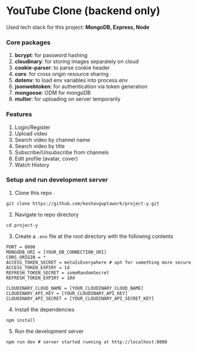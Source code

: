 # YouTube Clone (backend only)
Used tech stack for this project: **MongoDB, Express, Node**

### Core packages
1. **bcrypt**: for password hashing
2. **cloudinary**: for storing images separately on cloud
3. **cookie-parser**: to parse cookie header
4. **cors**: for cross origin resource sharing
5. **dotenv**: to load env variables into process.env
6. **jsonwebtoken**: for authentication via token generation
7. **mongoose**: ODM for mongoDB
8. **multer**: for uploading on server temporarily

### Features
1. Login/Register
2. Upload video
3. Search video by channel name
4. Search video by title
5. Subscribe/Unsubscribe from channels
6. Edit profile (avatar, cover)
7. Watch History

### Setup and run development server
1. Clone this repo
```shell
git clone https://github.com/keshavguptawork/project-y.git
```
2. Navigate to repo directory
```shell
cd project-y
```
3. Create a `.env` file at the root directory with the following contents
```shell
PORT = 8000
MONGODB_URI = [YOUR_DB_CONNECTION_URI]
CORS_ORIGIN = * 
ACCESS_TOKEN_SECRET = metaIsEverywhere # opt for something more secure
ACCESS_TOKEN_EXPIRY = 1d
REFRESH_TOKEN_SECRET = someRandomSecret
REFRESH_TOKEN_EXPIRY = 10d

CLOUDINARY_CLOUD_NAME = [YOUR_CLOUDINARY_CLOUD_NAME]
CLOUDINARY_API_KEY = [YOUR_CLOUDINARY_API_KEY]
CLOUDINARY_API_SECRET = [YOUR_CLOUDINARY_API_SECRET_KEY]
```
4. Install the dependencies
```shell
npm install
```
5. Run the development server
```shell
npm run dev # server started running at http://localhost:8000
```